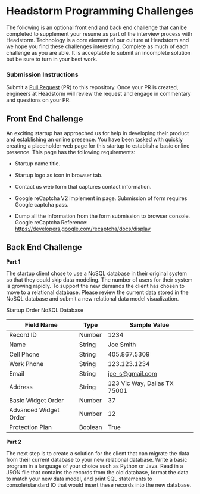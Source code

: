 # Headstorm Programming Challenges

  The following is an optional front end and back end challenge that can be completed to supplement your resume as part of the interview process with Headstorm. Technology is a core element of our culture at Headstorm and we hope you find these challenges interesting. Complete as much of each challenge as you are able. It is acceptable to submit an incomplete solution but be sure to turn in your best work.

### Submission Instructions

  Submit a [Pull Request](https://help.github.com/en/articles/about-pull-requests) (PR) to this repository. Once your PR is created, engineers at Headstorm will review the request and engage in commentary and questions on your PR.

## Front End Challenge

An exciting startup has approached us for help in developing their product and establishing an online presence. You have been tasked with quickly creating a placeholder web page for this startup to establish a basic online presence. This page has the following requirements:

* Startup name title.

* Startup logo as icon in browser tab.

* Contact us web form that captures contact information.

* Google reCaptcha V2 implement in page. Submission of form requires Google captcha pass.

* Dump all the information from the form submission to browser console. Google reCaptcha Reference: https://developers.google.com/recaptcha/docs/display

## Back End Challenge

  **Part 1**
  
  The startup client chose to use a NoSQL database in their original system so that they could skip data modeling. The number of users for their system is growing rapidly. To support the new demands the client has chosen to move to a relational database. Please review the current data stored in the NoSQL database and submit a new relational data model visualization.

Startup Order NoSQL Database

|Field Name | Type   | Sample Value |
| --------- | ------ | ------------ |
|Record ID  | Number | 1234         |
|Name       | String | Joe Smith    |
|Cell Phone | String | 405.867.5309 |
|Work Phone | String | 123.123.1234 |
|Email      | String |joe_s@gmail.com |
|Address    | String | 123 Vic Way, Dallas TX 75001 |
|Basic Widget Order | Number | 37 |
|Advanced Widget Order | Number | 12 |
|Protection Plan | Boolean | True |

**Part 2**

  The next step is to create a solution for the client that can migrate the data from their current database to your new relational database. Write a basic program in a language of your choice such as Python or Java. Read in a JSON file that contains the records from the old database, format the data to match your new data model, and print SQL statements to console/standard IO that would insert these records into the new database.
